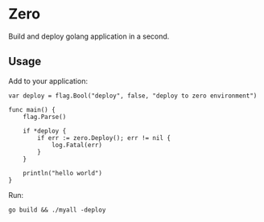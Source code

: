# Zero

Build and deploy golang application in a second.

## Usage

Add to your application:

	var deploy = flag.Bool("deploy", false, "deploy to zero environment")

	func main() {
		flag.Parse()

		if *deploy {
			if err := zero.Deploy(); err != nil {
				log.Fatal(err)
			}
		}

		println("hello world")	
	}

Run:

	go build && ./myall -deploy

